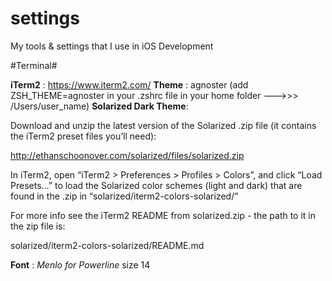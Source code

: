 # settings
My tools &amp; settings that I use in iOS Development

#Terminal#

**iTerm2** : https://www.iterm2.com/
**Theme** : agnoster (add ZSH_THEME=agnoster in your .zshrc file in your home folder --->>> /Users/user_name)
**Solarized Dark Theme**: 

Download and unzip the latest version of the Solarized .zip file (it contains the iTerm2 preset files you’ll need):

http://ethanschoonover.com/solarized/files/solarized.zip

In iTerm2, open “iTerm2 > Preferences > Profiles > Colors”, and click “Load Presets…” to load the Solarized color schemes (light and dark) that are found in the .zip in “solarized/iterm2-colors-solarized/”

For more info see the iTerm2 README from solarized.zip - the path to it in the zip file is:

solarized/iterm2-colors-solarized/README.md

**Font** : *Menlo for Powerline* size 14
